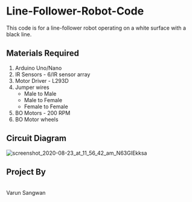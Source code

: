 # Line-Follower-Robot-Code

This code is for a line-follower robot operating on a white surface with a black line. 

<h2> Materials Required </h2>

<ol>
  <li> Arduino Uno/Nano </li>
  <li> IR Sensors - 6/IR sensor array </li>
  <li> Motor Driver - L293D </li>
  <li> Jumper wires
    <ul>
        <li> Male to Male </li>
      <li> Male to Female </li>
      <li> Female to Female </li>
      </ul>
  </li>
  <li> BO Motors - 200 RPM </li>
  <li> BO Motor wheels </li>
  </ol>
  
<h2> Circuit Diagram </h2>

  ![screenshot_2020-08-23_at_11_56_42_am_N63GIEkksa](https://user-images.githubusercontent.com/74721898/180401807-0353a7aa-eae2-452d-b16c-357d7cf32de0.png)

<h2> Project By </h2>
<br>
Varun Sangwan
